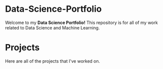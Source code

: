 # Data-Science-Portfolio
Welcome to my **Data Science Portfolio!** This repository is for all of my work related to Data Science and Machine Learning. 

# Projects
Here are all of the projects that I've worked on.

